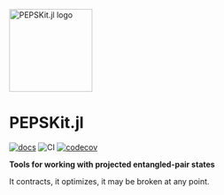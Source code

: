 <picture>
    <source media="(prefers-color-scheme: dark)" srcset="https://github.com/quantumghent/PEPSKit.jl/blob/master/docs/src/assets/logo-dark.svg">
    <img alt="PEPSKit.jl logo" src="https://github.com/quantumghent/PEPSKit.jl/blob/master/docs/src/assets/logo.svg" width="150">
</picture>

# PEPSKit.jl

[![docs][docs-dev-img]][docs-dev-url] ![CI][ci-url] [![codecov][codecov-img]][codecov-url]

[docs-dev-img]: https://img.shields.io/badge/docs-dev-blue.svg
[docs-dev-url]: https://quantumghent.github.io/PEPSKit.jl/dev/

[codecov-img]: https://codecov.io/gh/quantumghent/PEPSKit.jl/branch/master/graph/badge.svg
[codecov-url]: https://codecov.io/gh/quantumghent/PEPSKit.jl

[ci-url]: https://github.com/quantumghent/PEPSKit.jl/workflows/CI/badge.svg

**Tools for working with projected entangled-pair states**

It contracts, it optimizes, it may be broken at any point.
